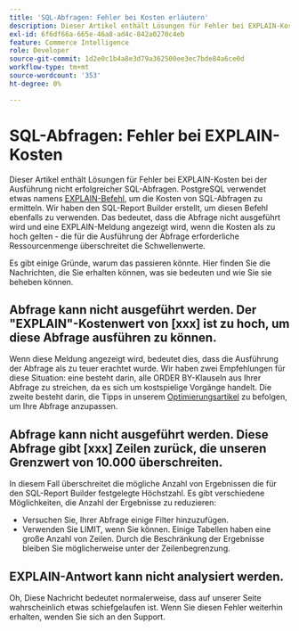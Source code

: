 ```yaml
---
title: 'SQL-Abfragen: Fehler bei Kosten erläutern'
description: Dieser Artikel enthält Lösungen für Fehler bei EXPLAIN-Kosten bei der Ausführung nicht erfolgreicher SQL-Abfragen. PostgreSQL verwendet etwas namens [EXPLAIN-Befehl](https://www.postgresql.org/docs/9.5/static/using-explain.html), um die Kosten von SQL-Abfragen zu ermitteln. Wir haben den SQL-Report Builder erstellt, um diesen Befehl ebenfalls zu verwenden. Das bedeutet, dass die Abfrage nicht ausgeführt wird und eine EXPLAIN-Meldung angezeigt wird, wenn die Kosten als zu hoch gelten - die für die Ausführung der Abfrage erforderliche Ressourcenmenge überschreitet die Schwellenwerte.
exl-id: 6f6df66a-665e-46a8-ad4c-842a0270c4eb
feature: Commerce Intelligence
role: Developer
source-git-commit: 1d2e0c1b4a8e3d79a362500ee3ec7bde84a6ce0d
workflow-type: tm+mt
source-wordcount: '353'
ht-degree: 0%

---
```


# SQL-Abfragen: Fehler bei EXPLAIN-Kosten

Dieser Artikel enthält Lösungen für Fehler bei EXPLAIN-Kosten bei der Ausführung nicht erfolgreicher SQL-Abfragen. PostgreSQL verwendet etwas namens [EXPLAIN-Befehl](https://www.postgresql.org/docs/9.5/static/using-explain.html), um die Kosten von SQL-Abfragen zu ermitteln. Wir haben den SQL-Report Builder erstellt, um diesen Befehl ebenfalls zu verwenden. Das bedeutet, dass die Abfrage nicht ausgeführt wird und eine EXPLAIN-Meldung angezeigt wird, wenn die Kosten als zu hoch gelten - die für die Ausführung der Abfrage erforderliche Ressourcenmenge überschreitet die Schwellenwerte.

Es gibt einige Gründe, warum das passieren könnte. Hier finden Sie die Nachrichten, die Sie erhalten können, was sie bedeuten und wie Sie sie beheben können.

## Abfrage kann nicht ausgeführt werden. Der &quot;EXPLAIN&quot;-Kostenwert von \[xxx\] ist zu hoch, um diese Abfrage ausführen zu können.

Wenn diese Meldung angezeigt wird, bedeutet dies, dass die Ausführung der Abfrage als zu teuer erachtet wurde. Wir haben zwei Empfehlungen für diese Situation: eine besteht darin, alle ORDER BY-Klauseln aus Ihrer Abfrage zu streichen, da es sich um kostspielige Vorgänge handelt. Die zweite besteht darin, die Tipps in unserem [Optimierungsartikel](https://experienceleague.adobe.com/docs/commerce-business-intelligence/mbi/best-practices/data/optimizing-your-sql-queries.html) zu befolgen, um Ihre Abfrage anzupassen.

## Abfrage kann nicht ausgeführt werden. Diese Abfrage gibt \[xxx\] Zeilen zurück, die unseren Grenzwert von 10.000 überschreiten.

In diesem Fall überschreitet die mögliche Anzahl von Ergebnissen die für den SQL-Report Builder festgelegte Höchstzahl. Es gibt verschiedene Möglichkeiten, die Anzahl der Ergebnisse zu reduzieren:

* Versuchen Sie, Ihrer Abfrage einige Filter hinzuzufügen.
* Verwenden Sie LIMIT, wenn Sie können. Einige Tabellen haben eine große Anzahl von Zeilen. Durch die Beschränkung der Ergebnisse bleiben Sie möglicherweise unter der Zeilenbegrenzung.

## EXPLAIN-Antwort kann nicht analysiert werden.

Oh, Diese Nachricht bedeutet normalerweise, dass auf unserer Seite wahrscheinlich etwas schiefgelaufen ist. Wenn Sie diesen Fehler weiterhin erhalten, wenden Sie sich an den Support.
